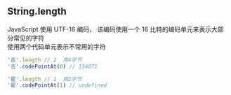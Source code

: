 ## String.length

JavaScript 使用 UTF-16 编码，
  该编码使用一个 16 比特的编码单元来表示大部分常见的字符  
  使用两个代码单元表示不常用的字符  

```js
'𠮷'.length // 2  用4字节
'𠮷'.codePointAt(0) // 134071

'翟'.length // 1  用2字节
'翟'.codePointAt(1) // undefined
```